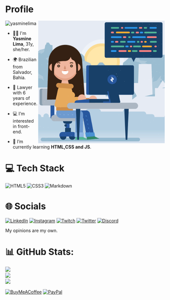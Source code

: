 # Profile 

<img align="right" alt="Coding" width="400" src="/Media/woman.gif"> 
<img src="https://komarev.com/ghpvc/?username=yasminelima&label=Profile%20views&color=70A4FC&style=flat" alt="yasminelima" />

- 🙋‍♀️ I'm **Yasmine Lima**, 31y, she/her.
- 🌍 Brazilian from Salvador, Bahia. 
- 👔 Lawyer with 6 years of experience.

- 💻 I’m interested in front-end.
- 🌱 I’m currently learning **HTML,CSS and JS**.

# 💻 Tech Stack

![HTML5](https://img.shields.io/badge/html5-%23E34F26.svg?style=flat&logo=html5&logoColor=white) ![CSS3](https://img.shields.io/badge/css3-%231572B6.svg?style=flat&logo=css3&logoColor=white) ![Markdown](https://img.shields.io/badge/markdown-%23000000.svg?style=flat&logo=markdown&logoColor=white) 

# 🌐 Socials

[![LinkedIn](https://img.shields.io/badge/LinkedIn-%230077B5.svg?logo=linkedin&logoColor=white)](https://linkedin.com/in/yasminelimadev) [![Instagram](https://img.shields.io/badge/Instagram-%23E4405F.svg?logo=Instagram&logoColor=white)](https://instagram.com/yasmine_lima) [![Twitch](https://img.shields.io/badge/Twitch-%239146FF.svg?logo=Twitch&logoColor=white)](https://twitch.tv/bimbas) [![Twitter](https://img.shields.io/badge/Twitter-%231DA1F2.svg?logo=Twitter&logoColor=white)](https://twitter.com/biribimbas) [![Discord](https://img.shields.io/badge/Discord-%237289DA.svg?logo=discord&logoColor=white)](htttps://discord.gg/Bimbas#6465) 

My opinions are my own.

# 📊 GitHub Stats:
![](https://github-readme-stats.vercel.app/api?username=yasminelima&theme=tokyonight&hide_border=true&include_all_commits=true&count_private=false)<br/>
![](https://github-readme-streak-stats.herokuapp.com/?user=yasminelima&theme=tokyonight&hide_border=true)<br/>
![](https://github-readme-stats.vercel.app/api/top-langs/?username=yasminelima&theme=tokyonight&hide_border=true&include_all_commits=true&count_private=false&layout=compact)

[![BuyMeACoffee](https://img.shields.io/badge/Buy%20Me%20a%20Coffee-ffdd00?style=for-the-badge&logo=buy-me-a-coffee&logoColor=black)](https://buymeacoffee.com/yasminelimadev) [![PayPal](https://img.shields.io/badge/PayPal-00457C?style=for-the-badge&logo=paypal&logoColor=white)](https://paypal.me/mizenha16@gmail.com) 